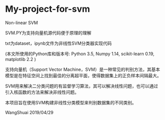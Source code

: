 # My-project-for-svm

Non-linear SVM

SVM.PY为支持向量机源代码便于原理的理解

txt为dataset，ipynb文件为非线性SVM分类器实现代码

(本文所使用的Python库和版本号: Python 3.5, Numpy 1.14, scikit-learn 0.19, matplotlib 2.2 )

支持向量机（Support Vector Machine，SVM）是一种常见的判别方法，其基本模型是在特征空间上找到最佳的分离超平面，使得数据集上的正负样本间隔最大。

SVM用来解决二分类问题的有监督学习算法，其可以解决线性问题，也可以通过引入核函数的方法来解决非线性问题。

本项目旨在使用SVM构建非线性分类模型来判别数据集的不同类别。

WangShuai  2019/04/29
